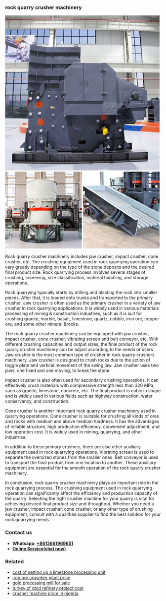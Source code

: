 <h3>rock quarry crusher machinery</h3><img src='1706767129.jpg' alt=''><p>Rock quarry crusher machinery includes jaw crusher, impact crusher, cone crusher, etc. The crushing equipment used in rock quarrying operation can vary greatly depending on the type of the stone deposits and the desired final product size. Rock quarrying process involves several stages of crushing, screening, size classification, material handling, and storage operations.</p><p>Rock quarrying typically starts by drilling and blasting the rock into smaller pieces. After that, it is loaded onto trucks and transported to the primary crusher. Jaw crusher is often used as the primary crusher in a variety of jaw crusher in rock quarrying applications. It is widely used in various materials processing of mining & construction industries, such as it is suit for crushing granite, marble, basalt, limestone, quartz, cobble, iron ore, copper ore, and some other mineral &rocks.</p><p>The rock quarry crusher machinery can be equipped with jaw crusher, impact crusher, cone crusher, vibrating screen and belt conveyor, etc. With different crushing capacities and output sizes, the final product of the rock quarry crusher machinery can be adjust according to the needs of users. Jaw crusher is the most common type of crusher in rock quarry crushers machinery. Jaw crusher is designed to crush rocks due to the action of toggle plate and vertical movement of the swing jaw. Jaw crusher uses two jaws, one fixed and one moving, to break the stone.</p><p>Impact crusher is also often used for secondary crushing operations. It can effectively crush materials with compressive strength less than 320 MPa, such as granite, limestone, concrete, etc. The final product is cubic in shape and is widely used in various fields such as highway construction, water conservancy, and construction.</p><p>Cone crusher is another important rock quarry crusher machinery used in quarrying operations. Cone crusher is suitable for crushing all kinds of ores and rocks with medium and above medium hardness. It has the advantages of reliable structure, high production efficiency, convenient adjustment, and low operation cost. It is widely used in mining, quarrying, and other industries.</p><p>In addition to these primary crushers, there are also other auxiliary equipment used in rock quarrying operations. Vibrating screen is used to separate the oversized stones from the smaller ones. Belt conveyor is used to transport the final product from one location to another. These auxiliary equipment are essential for the smooth operation of the rock quarry crusher machinery.</p><p>In conclusion, rock quarry crusher machinery plays an important role in the rock quarrying process. The crushing equipment used in rock quarrying operation can significantly affect the efficiency and production capacity of the quarry. Selecting the right crusher machine for your quarry is vital for achieving desired final product size and throughput. Whether you need a jaw crusher, impact crusher, cone crusher, or any other type of crushing equipment, consult with a qualified supplier to find the best solution for your rock quarrying needs.</p><h3>Contact us</h3><ul><li><strong>Whatsapp:&nbsp;<a href="https://wa.me/8613661969651">+8613661969651</a></strong></li><li><a href="https://swt.shibang-china.com/?git&amp;zhl&amp;rock quarry crusher machinery"><strong>Online Service(chat now)</strong></a></li></ul><h3>Related</h3><ul><li><a href='cost of setting up a limestone processing unit.md'>cost of setting up a limestone processing unit</a></li><li><a href='iron ore cruseher plant price.md'>iron ore cruseher plant price</a></li><li><a href='gold processing mill for sale.md'>gold processing mill for sale</a></li><li><a href='turkey of gold refinery project cost.md'>turkey of gold refinery project cost</a></li><li><a href='crusher machine price in nigeria.md'>crusher machine price in nigeria</a></li></ul>
